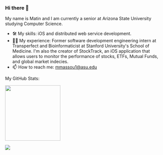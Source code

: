 ### Hi there 👋

My name is Matin and I am currently a senior at Arizona State University studying Computer Science. 

- 🛠 My skills: iOS and distributed web service development.
- 👨‍💻 My experience: Former software development engineering intern at Transperfect and Bioinformaticist at Stanford University's School of Medicine. I'm also the creator of StockTrack, an iOS application that allows users to monitor the performance of stocks, ETFs, Mutual Funds, and global market indecies. 
- 📫 How to reach me: mmassou1@asu.edu

My GitHub Stats:

<img height="180em" src="https://github-readme-stats.vercel.app/api?username=Matin-M&show_icons=true&hide_border=true&&count_private=true&include_all_commits=true" />

![](https://api.visitorbadge.io/api/VisitorHit?user=Matin-M&repo=github-visitors-badge&countColor=%237B1E7A)
